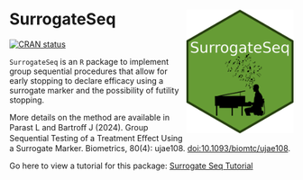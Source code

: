 # SurrogateSeq <img src="hex_SurrogateSeq.png" align="right" height="220" alt="SurrogateSeq hex logo" />

<!-- badges: start -->
[![CRAN status](https://www.r-pkg.org/badges/version/SurrogateSeq)](https://CRAN.R-project.org/package=SurrogateSeq)
<!-- badges: end -->

`SurrogateSeq` is an `R` package to implement group sequential procedures that allow for early stopping to declare efficacy using a surrogate marker and the possibility of futility stopping.   

More details on the method are available in Parast L and Bartroﬀ J (2024). Group Sequential Testing of a Treatment Eﬀect Using a
Surrogate Marker. Biometrics, 80(4): ujae108. [doi:10.1093/biomtc/ujae108](https://doi.org/10.1093/biomtc/ujae108). 

Go here to view a tutorial for this package: [Surrogate Seq Tutorial](https://htmlpreview.github.io/?https://github.com/laylaparast/SurrogateSeq/blob/main/SurrogateSeq_tutorial.html)  
